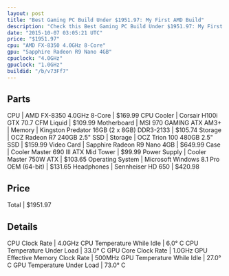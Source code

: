 ```yaml
---
layout: post
title: "Best Gaming PC Build Under $1951.97: My First AMD Build"
description: "Check this Best Gaming PC Build Under $1951.97: My First AMD Build. CPU: AMD FX-8350 4.0GHz 8-Core, CPU Cooler: Corsair H100i GTX 70.7 CFM Liquid, Motherboard: MSI 970 GAM"
date: "2015-10-07 03:05:21 UTC"
price: "$1951.97"
cpu: "AMD FX-8350 4.0GHz 8-Core"
gpu: "Sapphire Radeon R9 Nano 4GB"
cpuclock: "4.0GHz"
gpuclock: "1.0GHz"
buildid: "/b/v73Ff7"
---
```


## Parts

CPU | AMD FX-8350 4.0GHz 8-Core | $169.99
CPU Cooler | Corsair H100i GTX 70.7 CFM Liquid | $109.99
Motherboard | MSI 970 GAMING ATX AM3+ | 
Memory | Kingston Predator 16GB (2 x 8GB) DDR3-2133 | $105.74
Storage | OCZ Radeon R7 240GB 2.5" SSD | 
Storage | OCZ Trion 100 480GB 2.5" SSD | $159.99
Video Card | Sapphire Radeon R9 Nano 4GB | $649.99
Case | Cooler Master 690 III ATX Mid Tower | $99.99
Power Supply | Cooler Master 750W ATX | $103.65
Operating System | Microsoft Windows 8.1 Pro OEM (64-bit) | $131.65
Headphones | Sennheiser HD 650 | $420.98

## Price

Total | $1951.97

## Details

CPU Clock Rate | 4.0GHz
CPU Temperature While Idle | 6.0° C
CPU Temperature Under Load | 33.0° C
GPU Core Clock Rate | 1.0GHz
GPU Effective Memory Clock Rate | 500MHz
GPU Temperature While Idle | 27.0° C
GPU Temperature Under Load | 73.0° C
